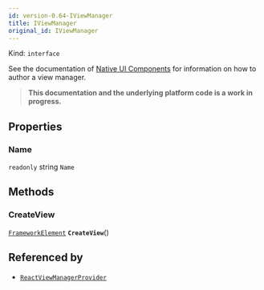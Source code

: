 ```yaml
---
id: version-0.64-IViewManager
title: IViewManager
original_id: IViewManager
---
```


Kind: `interface`



See the documentation of [Native UI Components](view-managers) for information on how to author a view manager.
>**This documentation and the underlying platform code is a work in progress.**

## Properties
### Name
`readonly`  string `Name`



## Methods
### CreateView
[`FrameworkElement`](https://docs.microsoft.com/uwp/api/Windows.UI.Xaml.FrameworkElement) **`CreateView`**()






## Referenced by
- [`ReactViewManagerProvider`](ReactViewManagerProvider)
